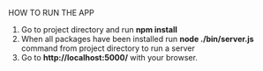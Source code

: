 HOW TO RUN THE APP

1. Go to project directory and run
  **npm install**
2. When all packages have been installed run
  **node ./bin/server.js**
  command from project directory to run a server
3. Go to **http://localhost:5000/** with your browser.
